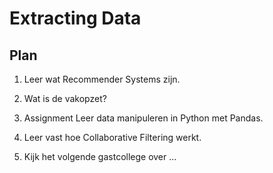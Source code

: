 # Extracting Data

## Plan

1. Leer wat Recommender Systems zijn.

2. Wat is de vakopzet?

3. <span class="badge badge-primary">Assignment</span> Leer data manipuleren in Python met Pandas.

4. Leer vast hoe Collaborative Filtering werkt.

5. Kijk het volgende gastcollege over ...
